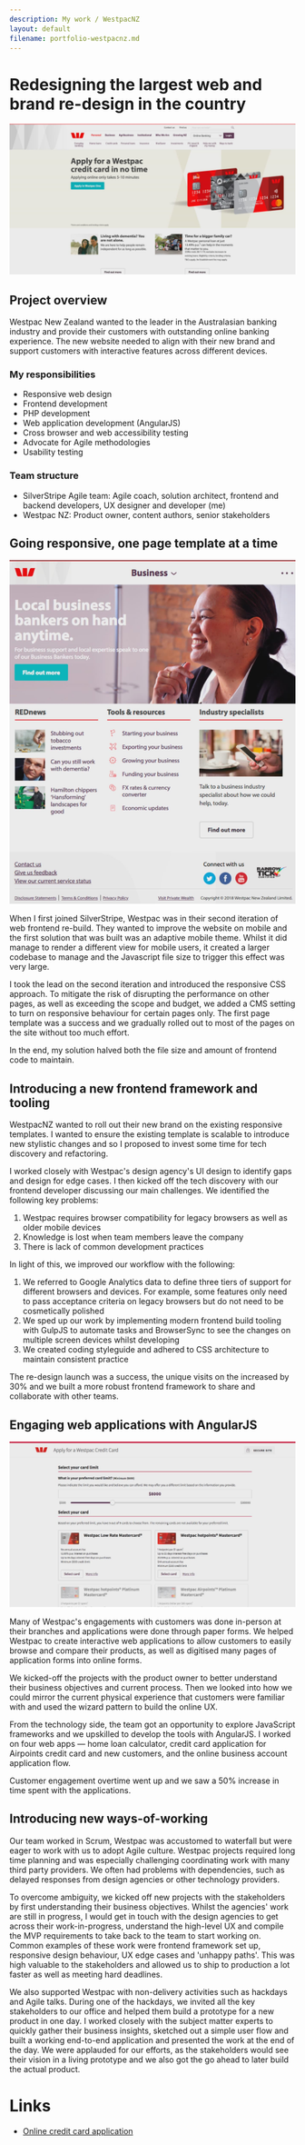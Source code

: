 ```yaml
---
description: My work / WestpacNZ
layout: default
filename: portfolio-westpacnz.md
---
```


# Redesigning the largest web and brand re-design in the country

![The third major version of Westpac NZ's website rebuild. At the time of writing this portfolio page, the current site would have evolved to a new brand.](../images/westpacnz-homepage.jpg)

## Project overview

Westpac New Zealand wanted to the leader in the Australasian banking industry and provide their customers with outstanding online banking experience. The new website needed to align with their new brand and support customers with interactive features across different devices.

### My responsibilities

- Responsive web design
- Frontend development
- PHP development
- Web application development (AngularJS)
- Cross browser and web accessibility testing
- Advocate for Agile methodologies
- Usability testing

### Team structure

- SilverStripe Agile team: Agile coach, solution architect, frontend and backend developers, UX designer and developer (me)
- Westpac NZ: Product owner, content authors, senior stakeholders

## Going responsive, one page template at a time

![A screenshot of the small screen view of a top level landing page, typically seen on iPad portrait](../images/westpacnz-screen-sm.jpg)

When I first joined SilverStripe, Westpac was in their second iteration of web frontend re-build. They wanted to improve the website on mobile and the first solution that was built was an adaptive mobile theme. Whilst it did manage to render a different view for mobile users, it created a larger codebase to manage and the Javascript file size to trigger this effect was very large.

I took the lead on the second iteration and introduced the responsive CSS approach. To mitigate the risk of disrupting the performance on other pages, as well as exceeding the scope and budget, we added a CMS setting to turn on responsive behaviour for certain pages only. The first page template was a success and we gradually rolled out to most of the pages on the site without too much effort.

In the end, my solution halved both the file size and amount of frontend code to maintain.

## Introducing a new frontend framework and tooling

WestpacNZ wanted to roll out their new brand on the existing responsive templates. I wanted to ensure the existing template is scalable to introduce new stylistic changes and so I proposed to invest some time for tech discovery and refactoring.

I worked closely with Westpac's design agency's UI design to identify gaps and design for edge cases. I then kicked off the tech discovery with our frontend developer discussing our main challenges. We identified the following key problems:

1. Westpac requires browser compatibility for legacy browsers as well as older mobile devices
1. Knowledge is lost when team members leave the company
1. There is lack of common development practices

In light of this, we improved our workflow with the following:

1. We referred to Google Analytics data to define three tiers of support for different browsers and devices. For example, some features only need to pass acceptance criteria on legacy browsers but do not need to be cosmetically polished
1. We sped up our work by implementing modern frontend build tooling with GulpJS to automate tasks and BrowserSync to see the changes on multiple screen devices whilst developing
1. We created coding styleguide and adhered to CSS architecture to maintain consistent practice

The re-design launch was a success, the unique visits on the increased by 30% and we built a more robust frontend framework to share and collaborate with other teams.

## Engaging web applications with AngularJS

![The credit card application app for non-Westpac customers. One of the key acquisition processes that we've brought online.](../images/westpacnz-credit-card-application.jpg)

Many of Westpac's engagements with customers was done in-person at their branches and applications were done through paper forms. We helped Westpac to create interactive web applications to allow customers to easily browse and compare their products, as well as digitised many pages of application forms into online forms.

We kicked-off the projects with the product owner to better understand their business objectives and current process. Then we looked into how we could mirror the current physical experience that customers were familiar with and used the wizard pattern to build the online UX. 

From the technology side, the team got an opportunity to explore JavaScript frameworks and we upskilled to develop the tools with AngularJS. I worked on four web apps — home loan calculator, credit card application for Airpoints credit card and new customers, and the online business account application flow.

Customer engagement overtime went up and we saw a 50% increase in time spent with the applications.

## Introducing new ways-of-working

Our team worked in Scrum, Westpac was accustomed to waterfall but were eager to work with us to adopt Agile culture. Westpac projects required long time planning and was especially challenging coordinating work with many third party providers. We often had problems with dependencies, such as delayed responses from design agencies or other technology providers.

To overcome ambiguity, we kicked off new projects with the stakeholders by first understanding their business objectives. Whilst the agencies' work are still in progress, I would get in touch with the design agencies to get across their work-in-progress, understand the high-level UX and compile the MVP requirements to take back to the team to start working on. Common examples of these work were frontend framework set up, responsive design behaviour, UX edge cases and 'unhappy paths'. This was high valuable to the stakeholders and allowed us to ship to production a lot faster as well as meeting hard deadlines.

We also supported Westpac with non-delivery activities such as hackdays and Agile talks. During one of the hackdays, we invited all the key stakeholders to our office and helped them build a prototype for a new product in one day. I worked closely with the subject matter experts to quickly gather their business insights, sketched out a simple user flow and built a working end-to-end application and presented the work at the end of the day. We were applauded for our efforts, as the stakeholders would see their vision in a living prototype and we also got the go ahead to later build the actual product.

# Links

- [Online credit card application](https://bank.westpac.co.nz/wone/app.html#select-credit-card-public)
